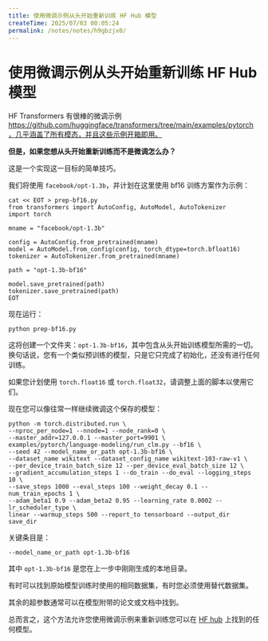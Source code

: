 ```yaml
---
title: 使用微调示例从头开始重新训练 HF Hub 模型
createTime: 2025/07/03 00:05:24
permalink: /notes/notes/h9gbzjx0/
---
```

# 使用微调示例从头开始重新训练 HF Hub 模型

HF Transformers 有很棒的微调示例 https://github.com/huggingface/transformers/tree/main/examples/pytorch，几乎涵盖了所有模态，并且这些示例开箱即用。

**但是，如果您想从头开始重新训练而不是微调怎么办？**

这是一个实现这一目标的简单技巧。

我们将使用 `facebook/opt-1.3b`，并计划在这里使用 bf16 训练方案作为示例：

```
cat << EOT > prep-bf16.py
from transformers import AutoConfig, AutoModel, AutoTokenizer
import torch

mname = "facebook/opt-1.3b"

config = AutoConfig.from_pretrained(mname)
model = AutoModel.from_config(config, torch_dtype=torch.bfloat16)
tokenizer = AutoTokenizer.from_pretrained(mname)

path = "opt-1.3b-bf16"

model.save_pretrained(path)
tokenizer.save_pretrained(path)
EOT
```

现在运行：

```
python prep-bf16.py
```

这将创建一个文件夹：`opt-1.3b-bf16`，其中包含从头开始训练模型所需的一切。换句话说，您有一个类似预训练的模型，只是它只完成了初始化，还没有进行任何训练。

如果您计划使用 `torch.float16` 或 `torch.float32`，请调整上面的脚本以使用它们。

现在您可以像往常一样继续微调这个保存的模型：

```
python -m torch.distributed.run \
--nproc_per_node=1 --nnode=1 --node_rank=0 \
--master_addr=127.0.0.1 --master_port=9901 \
examples/pytorch/language-modeling/run_clm.py --bf16 \
--seed 42 --model_name_or_path opt-1.3b-bf16 \
--dataset_name wikitext --dataset_config_name wikitext-103-raw-v1 \
--per_device_train_batch_size 12 --per_device_eval_batch_size 12 \
--gradient_accumulation_steps 1 --do_train --do_eval --logging_steps 10 \
--save_steps 1000 --eval_steps 100 --weight_decay 0.1 --num_train_epochs 1 \
--adam_beta1 0.9 --adam_beta2 0.95 --learning_rate 0.0002 --lr_scheduler_type \
linear --warmup_steps 500 --report_to tensorboard --output_dir save_dir
```

关键条目是：
```
--model_name_or_path opt-1.3b-bf16
```

其中 `opt-1.3b-bf16` 是您在上一步中刚刚生成的本地目录。

有时可以找到原始模型训练时使用的相同数据集，有时您必须使用替代数据集。

其余的超参数通常可以在模型附带的论文或文档中找到。

总而言之，这个方法允许您使用微调示例来重新训练您可以在 [HF hub](https://huggingface.co/models) 上找到的任何模型。
